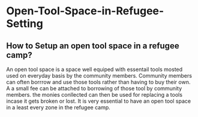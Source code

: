 # Open-Tool-Space-in-Refugee-Setting
How to Setup an open tool space in a refugee camp?
--
An open tool space is a space well equiped with essentail tools mosted used on everyday basis by the community members. Community members can often borrrow and use those tools rather than having to buy their own. A a small fee can be attached to borrowing of those tool by community members. the monies conllected can then be used for replacing a tools incase it gets broken or lost.
It is very essential to have an open tool space in a least every zone in the refugee camp.
